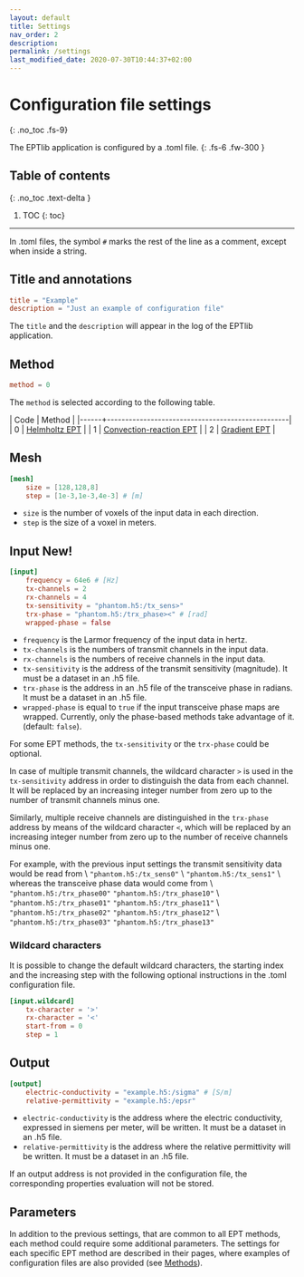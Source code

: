 ```yaml
---
layout: default
title: Settings
nav_order: 2
description:
permalink: /settings
last_modified_date: 2020-07-30T10:44:37+02:00
---
```


# Configuration file settings
{: .no_toc .fs-9}

The EPTlib application is configured by a .toml file.
{: .fs-6 .fw-300 }

## Table of contents
{: .no_toc .text-delta }

1. TOC
{: toc}

---

In .toml files, the symbol ```#``` marks the rest of the line as a comment, except when inside a string.

## Title and annotations

```toml
title = "Example"
description = "Just an example of configuration file"
```

The ```title``` and the ```description``` will appear in the log of the EPTlib application.

## Method

```toml
method = 0
```

The ```method``` is selected according to the following table.

| Code | Method                                           |
|------+--------------------------------------------------|
| 0    | [Helmholtz EPT](methods/ept-helmholtz)           |
| 1    | [Convection-reaction EPT](methods/ept-convreact) |
| 2    | [Gradient EPT](methods/ept-gradient)             |

## Mesh

```toml
[mesh]
    size = [128,128,8]
    step = [1e-3,1e-3,4e-3] # [m]
```

- ```size``` is the number of voxels of the input data in each direction.
- ```step``` is the size of a voxel in meters.

## Input <object name="new" class="label">New!</object>

```toml
[input]
    frequency = 64e6 # [Hz]
    tx-channels = 2
    rx-channels = 4
    tx-sensitivity = "phantom.h5:/tx_sens>"
    trx-phase = "phantom.h5:/trx_phase><" # [rad]
    wrapped-phase = false
```

- ```frequency``` is the Larmor frequency of the input data in hertz.
- ```tx-channels``` is the numbers of transmit channels in the input data.
- ```rx-channels``` is the numbers of receive channels in the input data.
- ```tx-sensitivity``` is the address of the transmit sensitivity (magnitude). It must be a dataset in an .h5 file.
- ```trx-phase``` is the address in an .h5 file of the transceive phase in radians. It must be a dataset in an .h5 file.
- ```wrapped-phase``` is equal to ```true``` if the input transceive phase maps are wrapped. Currently, only the phase-based methods take advantage of it. (default: ```false```).

For some EPT methods, the ```tx-sensitivity``` or the ```trx-phase``` could be optional.

In case of multiple transmit channels, the wildcard character ```>``` is used in the ```tx-sensitivity``` address in order to distinguish the data from each channel. It will be replaced by an increasing integer number from zero up to the number of transmit channels minus one.

Similarly, multiple receive channels are distinguished in the ```trx-phase``` address by means of the wildcard character ```<```, which will be replaced by an increasing integer number from zero up to the number of receive channels minus one.

For example, with the previous input settings the transmit sensitivity data would be read from \\
```"phantom.h5:/tx_sens0"``` \\
```"phantom.h5:/tx_sens1"``` \\
whereas the transceive phase data would come from \\
```"phantom.h5:/trx_phase00"``` ```"phantom.h5:/trx_phase10"``` \\
```"phantom.h5:/trx_phase01"``` ```"phantom.h5:/trx_phase11"``` \\
```"phantom.h5:/trx_phase02"``` ```"phantom.h5:/trx_phase12"``` \\
```"phantom.h5:/trx_phase03"``` ```"phantom.h5:/trx_phase13"```

### Wildcard characters

It is possible to change the default wildcard characters, the starting index and the increasing step with the following optional instructions in the .toml configuration file.

```toml
[input.wildcard]
    tx-character = '>'
    rx-character = '<'
    start-from = 0
    step = 1
```

## Output

```toml
[output]
    electric-conductivity = "example.h5:/sigma" # [S/m]
    relative-permittivity = "example.h5:/epsr"
```

- ```electric-conductivity``` is the address where the electric conductivity, expressed in siemens per meter, will be written. It must be a dataset in an .h5 file.
- ```relative-permittivity``` is the address where the relative permittivity will be written. It must be a dataset in an .h5 file.

If an output address is not provided in the configuration file, the corresponding properties evaluation will not be stored.

## Parameters

In addition to the previous settings, that are common to all EPT methods, each method could require some additional parameters.
The settings for each specific EPT method are described in their pages, where examples of configuration files are also provided (see [Methods](methods)).
